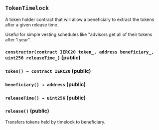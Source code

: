 ## `TokenTimelock`



A token holder contract that will allow a beneficiary to extract the
tokens after a given release time.

Useful for simple vesting schedules like "advisors get all of their tokens
after 1 year".


### `constructor(contract IERC20 token_, address beneficiary_, uint256 releaseTime_)` (public)





### `token() → contract IERC20` (public)





### `beneficiary() → address` (public)





### `releaseTime() → uint256` (public)





### `release()` (public)

Transfers tokens held by timelock to beneficiary.






